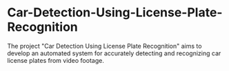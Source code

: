 # Car-Detection-Using-License-Plate-Recognition
The project "Car Detection Using License Plate Recognition" aims to develop an automated system for accurately detecting and recognizing car license plates from video footage.
